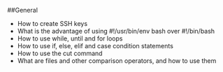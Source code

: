 ##General

  -  How to create SSH keys
  -  What is the advantage of using #!/usr/bin/env bash over #!/bin/bash
  -  How to use while, until and for loops
  -  How to use if, else, elif and case condition statements
  -  How to use the cut command
  -  What are files and other comparison operators, and how to use them
